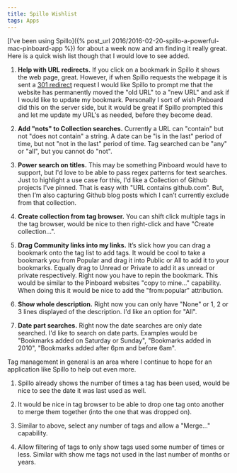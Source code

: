 ```yaml
---
title: Spillo Wishlist
tags: Apps
---
```


[I've been using Spillo]({% post_url 2016/2016-02-20-spillo-a-powerful-mac-pinboard-app %}) for about a week now and am finding it really great. Here is a quick wish list though that I would love to see added.

  1. **Help with URL redirects.** If you click on a bookmark in Spillo it shows the web page, great. However, if when Spillo requests the webpage it is sent a [301 redirect](https://en.wikipedia.org/wiki/HTTP_301) request I would like Spillo to prompt me that the website has permanently moved the "old URL" to a "new URL" and ask if I would like to update my bookmark. Personally I sort of wish Pinboard did this on the server side, but it would be great if Spillo prompted this and let me update my URL's as needed, before they become dead.

  2. **Add "nots" to Collection searches.** Currently a URL can "contain" but not "does not contain" a string. A date can be "is in the last" period of time, but not "not in the last" period of time. Tag searched can be "any" or "all", but you cannot do "not".

  3. **Power search on titles.** This may be something Pinboard would have to support, but I'd love to be able to pass regex patterns for text searches. Just to highlight a use case for this, I'd like a Collection of Github projects I've pinned. That is easy with "URL contains github.com". But, then I’m also capturing Github blog posts which I can’t currently exclude from that collection.

  4. **Create collection from tag browser.** You can shift click multiple tags in the tag browser, would be nice to then right-click and have "Create collection…".

  5. **Drag Community links into my links.** It’s slick how you can drag a bookmark onto the tag list to add tags. It would be cool to take a bookmark you from Popular and drag it into Public or All to add it to your bookmarks. Equally drag to Unread or Private to add it as unread or private respectively. Right now you have to repin the bookmark. This would be similar to the Pinboard websites "copy to mine…" capability. When doing this it would be nice to add the "from:popular" attribution.

  6. **Show whole description.** Right now you can only have "None" or 1, 2 or 3 lines displayed of the description. I'd like an option for "All".

  7. **Date part searches.** Right now the date searches are only date searched. I'd like to search on date parts. Examples would be "Bookmarks added on Saturday or Sunday", "Bookmarks added in 2010", "Bookmarks added after 6pm and before 6am".

Tag management in general is an area where I continue to hope for an application like Spillo to help out even more.

  1. Spillo already shows the number of times a tag has been used, would be nice to see the date it was last used as well.

  2. It would be nice in tag browser to be able to drop one tag onto another to merge them together (into the one that was dropped on).

  3. Similar to above, select any number of tags and allow a "Merge…" capability.

  4. Allow filtering of tags to only show tags used some number of times or less. Similar with show me tags not used in the last number of months or years.


